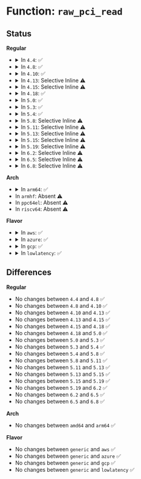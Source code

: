 # Function: <code>raw_pci_read</code>

## Status
<b>Regular</b>
<ul>
<li>
<details>
<summary>In <code>4.4</code>: ✅</summary>

```c
int raw_pci_read(unsigned int domain, unsigned int bus, unsigned int devfn, int reg, int len, u32 *val);
```

**Collision:** Unique Global

**Inline:** No

**Transformation:** False

**Instances:**

```
In arch/x86/pci/common.c (ffffffff816fa440)
Location: arch/x86/pci/common.c:41
Inline: False
Direct callers:
  - drivers/acpi/osl.c:acpi_os_read_pci_configuration
  - arch/x86/pci/fixup.c:quirk_pcie_aspm_read
  - arch/x86/pci/legacy.c:pcibios_scan_specific_bus
  - arch/x86/pci/numachip.c:pci_numachip_init
  - arch/x86/pci/common.c:pci_read
```
**Symbols:**

```
ffffffff816fa440-ffffffff816fa478: raw_pci_read (STB_GLOBAL)
```
</details>
</li>
<li>
<details>
<summary>In <code>4.8</code>: ✅</summary>

```c
int raw_pci_read(unsigned int domain, unsigned int bus, unsigned int devfn, int reg, int len, u32 *val);
```

**Collision:** Unique Global

**Inline:** No

**Transformation:** False

**Instances:**

```
In arch/x86/pci/common.c (ffffffff8175f250)
Location: arch/x86/pci/common.c:40
Inline: False
Direct callers:
  - drivers/acpi/osl.c:acpi_os_read_pci_configuration
  - arch/x86/pci/fixup.c:quirk_pcie_aspm_read
  - arch/x86/pci/legacy.c:pcibios_scan_specific_bus
  - arch/x86/pci/numachip.c:pci_numachip_init
  - arch/x86/pci/common.c:pci_read
```
**Symbols:**

```
ffffffff8175f250-ffffffff8175f288: raw_pci_read (STB_GLOBAL)
```
</details>
</li>
<li>
<details>
<summary>In <code>4.10</code>: ✅</summary>

```c
int raw_pci_read(unsigned int domain, unsigned int bus, unsigned int devfn, int reg, int len, u32 *val);
```

**Collision:** Unique Global

**Inline:** No

**Transformation:** False

**Instances:**

```
In arch/x86/pci/common.c (ffffffff8178b780)
Location: arch/x86/pci/common.c:40
Inline: False
Direct callers:
  - drivers/acpi/osl.c:acpi_os_read_pci_configuration
  - arch/x86/pci/fixup.c:quirk_pcie_aspm_read
  - arch/x86/pci/legacy.c:pcibios_scan_specific_bus
  - arch/x86/pci/numachip.c:pci_numachip_init
  - arch/x86/pci/common.c:pci_read
```
**Symbols:**

```
ffffffff8178b780-ffffffff8178b7b8: raw_pci_read (STB_GLOBAL)
```
</details>
</li>
<li>
<details>
<summary>In <code>4.13</code>: Selective Inline ⚠️</summary>

```c
int raw_pci_read(unsigned int domain, unsigned int bus, unsigned int devfn, int reg, int len, u32 *val);
```

**Collision:** Unique Global

**Inline:** Selective

**Transformation:** False

**Instances:**

```
In arch/x86/pci/common.c (ffffffff817aa700)
Location: arch/x86/pci/common.c:39
Inline: True
Direct callers:
  - drivers/acpi/osl.c:acpi_os_read_pci_configuration
  - arch/x86/pci/fixup.c:quirk_pcie_aspm_read
  - arch/x86/pci/legacy.c:pcibios_scan_specific_bus
  - arch/x86/pci/numachip.c:pci_numachip_init
  - arch/x86/pci/common.c:pci_read
```
**Symbols:**

```
ffffffff817aa700-ffffffff817aa738: raw_pci_read (STB_GLOBAL)
```
</details>
</li>
<li>
<details>
<summary>In <code>4.15</code>: Selective Inline ⚠️</summary>

```c
int raw_pci_read(unsigned int domain, unsigned int bus, unsigned int devfn, int reg, int len, u32 *val);
```

**Collision:** Unique Global

**Inline:** Selective

**Transformation:** False

**Instances:**

```
In arch/x86/pci/common.c (ffffffff81821bd0)
Location: arch/x86/pci/common.c:39
Inline: True
Direct callers:
  - drivers/acpi/osl.c:acpi_os_read_pci_configuration
  - arch/x86/pci/fixup.c:quirk_pcie_aspm_read
  - arch/x86/pci/legacy.c:pcibios_scan_specific_bus
  - arch/x86/pci/numachip.c:pci_numachip_init
  - arch/x86/pci/common.c:pci_read
```
**Symbols:**

```
ffffffff81821bd0-ffffffff81821c0e: raw_pci_read (STB_GLOBAL)
```
</details>
</li>
<li>
<details>
<summary>In <code>4.18</code>: ✅</summary>

```c
int raw_pci_read(unsigned int domain, unsigned int bus, unsigned int devfn, int reg, int len, u32 *val);
```

**Collision:** Unique Global

**Inline:** No

**Transformation:** False

**Instances:**

```
In arch/x86/pci/common.c (ffffffff8186bea0)
Location: arch/x86/pci/common.c:39
Inline: False
Direct callers:
  - drivers/acpi/osl.c:acpi_os_read_pci_configuration
  - arch/x86/pci/fixup.c:quirk_pcie_aspm_read
  - arch/x86/pci/legacy.c:pcibios_scan_specific_bus
  - arch/x86/pci/numachip.c:pci_numachip_init
  - arch/x86/pci/common.c:pci_read
```
**Symbols:**

```
ffffffff8186bea0-ffffffff8186bede: raw_pci_read (STB_GLOBAL)
```
</details>
</li>
<li>
<details>
<summary>In <code>5.0</code>: ✅</summary>

```c
int raw_pci_read(unsigned int domain, unsigned int bus, unsigned int devfn, int reg, int len, u32 *val);
```

**Collision:** Unique Global

**Inline:** No

**Transformation:** False

**Instances:**

```
In arch/x86/pci/common.c (ffffffff8188bf80)
Location: arch/x86/pci/common.c:39
Inline: False
Direct callers:
  - drivers/acpi/osl.c:acpi_os_read_pci_configuration
  - arch/x86/pci/fixup.c:quirk_pcie_aspm_read
  - arch/x86/pci/legacy.c:pcibios_scan_specific_bus
  - arch/x86/pci/numachip.c:pci_numachip_init
  - arch/x86/pci/common.c:pci_read
```
**Symbols:**

```
ffffffff8188bf80-ffffffff8188bfbe: raw_pci_read (STB_GLOBAL)
```
</details>
</li>
<li>
<details>
<summary>In <code>5.3</code>: ✅</summary>

```c
int raw_pci_read(unsigned int domain, unsigned int bus, unsigned int devfn, int reg, int len, u32 *val);
```

**Collision:** Unique Global

**Inline:** No

**Transformation:** False

**Instances:**

```
In arch/x86/pci/common.c (ffffffff818d68d0)
Location: arch/x86/pci/common.c:40
Inline: False
Direct callers:
  - drivers/acpi/osl.c:acpi_os_read_pci_configuration
  - arch/x86/pci/fixup.c:quirk_pcie_aspm_read
  - arch/x86/pci/legacy.c:pcibios_scan_specific_bus
  - arch/x86/pci/numachip.c:pci_numachip_init
  - arch/x86/pci/common.c:pci_read
```
**Symbols:**

```
ffffffff818d68d0-ffffffff818d690e: raw_pci_read (STB_GLOBAL)
```
</details>
</li>
<li>
<details>
<summary>In <code>5.4</code>: ✅</summary>

```c
int raw_pci_read(unsigned int domain, unsigned int bus, unsigned int devfn, int reg, int len, u32 *val);
```

**Collision:** Unique Global

**Inline:** No

**Transformation:** False

**Instances:**

```
In arch/x86/pci/common.c (ffffffff81908c50)
Location: arch/x86/pci/common.c:40
Inline: False
Direct callers:
  - drivers/acpi/osl.c:acpi_os_read_pci_configuration
  - arch/x86/pci/fixup.c:quirk_pcie_aspm_read
  - arch/x86/pci/legacy.c:pcibios_scan_specific_bus
  - arch/x86/pci/numachip.c:pci_numachip_init
  - arch/x86/pci/common.c:pci_read
```
**Symbols:**

```
ffffffff81908c50-ffffffff81908c8e: raw_pci_read (STB_GLOBAL)
```
</details>
</li>
<li>
<details>
<summary>In <code>5.8</code>: Selective Inline ⚠️</summary>

```c
int raw_pci_read(unsigned int domain, unsigned int bus, unsigned int devfn, int reg, int len, u32 *val);
```

**Collision:** Unique Global

**Inline:** Selective

**Transformation:** False

**Instances:**

```
In arch/x86/pci/common.c (ffffffff81bb957c)
Location: arch/x86/pci/common.c:40
Inline: True
Inline callers:
  - arch/x86/pci/common.c:pci_read
Direct callers:
  - drivers/acpi/osl.c:acpi_os_read_pci_configuration
  - arch/x86/pci/fixup.c:quirk_pcie_aspm_read
  - arch/x86/pci/legacy.c:pcibios_scan_specific_bus
  - arch/x86/pci/numachip.c:pci_numachip_init
```
**Symbols:**

```
ffffffff81bb95c0-ffffffff81bb95fe: raw_pci_read (STB_GLOBAL)
```
</details>
</li>
<li>
<details>
<summary>In <code>5.11</code>: Selective Inline ⚠️</summary>

```c
int raw_pci_read(unsigned int domain, unsigned int bus, unsigned int devfn, int reg, int len, u32 *val);
```

**Collision:** Unique Global

**Inline:** Selective

**Transformation:** False

**Instances:**

```
In arch/x86/pci/common.c (ffffffff81bcde6c)
Location: arch/x86/pci/common.c:41
Inline: True
Inline callers:
  - arch/x86/pci/common.c:pci_read
Direct callers:
  - drivers/acpi/osl.c:acpi_os_read_pci_configuration
  - arch/x86/pci/fixup.c:quirk_pcie_aspm_read
  - arch/x86/pci/legacy.c:pcibios_scan_specific_bus
  - arch/x86/pci/numachip.c:pci_numachip_init
```
**Symbols:**

```
ffffffff81bcdeb0-ffffffff81bcdeee: raw_pci_read (STB_GLOBAL)
```
</details>
</li>
<li>
<details>
<summary>In <code>5.13</code>: Selective Inline ⚠️</summary>

```c
int raw_pci_read(unsigned int domain, unsigned int bus, unsigned int devfn, int reg, int len, u32 *val);
```

**Collision:** Unique Global

**Inline:** Selective

**Transformation:** False

**Instances:**

```
In arch/x86/pci/common.c (ffffffff81bc182c)
Location: arch/x86/pci/common.c:41
Inline: True
Inline callers:
  - arch/x86/pci/common.c:pci_read
Direct callers:
  - drivers/acpi/osl.c:acpi_os_read_pci_configuration
  - arch/x86/pci/fixup.c:quirk_pcie_aspm_read
  - arch/x86/pci/legacy.c:pcibios_scan_specific_bus
  - arch/x86/pci/numachip.c:pci_numachip_init
```
**Symbols:**

```
ffffffff81bc1870-ffffffff81bc18ae: raw_pci_read (STB_GLOBAL)
```
</details>
</li>
<li>
<details>
<summary>In <code>5.15</code>: Selective Inline ⚠️</summary>

```c
int raw_pci_read(unsigned int domain, unsigned int bus, unsigned int devfn, int reg, int len, u32 *val);
```

**Collision:** Unique Global

**Inline:** Selective

**Transformation:** False

**Instances:**

```
In arch/x86/pci/common.c (ffffffff81c91dfc)
Location: arch/x86/pci/common.c:41
Inline: True
Inline callers:
  - arch/x86/pci/common.c:pci_read
Direct callers:
  - drivers/acpi/osl.c:acpi_os_read_pci_configuration
  - arch/x86/pci/fixup.c:quirk_pcie_aspm_read
  - arch/x86/pci/legacy.c:pcibios_scan_specific_bus
  - arch/x86/pci/numachip.c:pci_numachip_init
```
**Symbols:**

```
ffffffff81c91e40-ffffffff81c91e7e: raw_pci_read (STB_GLOBAL)
```
</details>
</li>
<li>
<details>
<summary>In <code>5.19</code>: Selective Inline ⚠️</summary>

```c
int raw_pci_read(unsigned int domain, unsigned int bus, unsigned int devfn, int reg, int len, u32 *val);
```

**Collision:** Unique Global

**Inline:** Selective

**Transformation:** False

**Instances:**

```
In arch/x86/pci/common.c (ffffffff81e4134c)
Location: arch/x86/pci/common.c:41
Inline: True
Inline callers:
  - arch/x86/pci/common.c:pci_read
Direct callers:
  - drivers/acpi/osl.c:acpi_os_read_pci_configuration
  - arch/x86/pci/fixup.c:quirk_pcie_aspm_read
  - arch/x86/pci/legacy.c:pcibios_scan_specific_bus
  - arch/x86/pci/numachip.c:pci_numachip_init
```
**Symbols:**

```
ffffffff81e413c0-ffffffff81e41422: raw_pci_read (STB_GLOBAL)
```
</details>
</li>
<li>
<details>
<summary>In <code>6.2</code>: Selective Inline ⚠️</summary>

```c
int raw_pci_read(unsigned int domain, unsigned int bus, unsigned int devfn, int reg, int len, u32 *val);
```

**Collision:** Unique Global

**Inline:** Selective

**Transformation:** False

**Instances:**

```
In arch/x86/pci/common.c (ffffffff8201b84c)
Location: arch/x86/pci/common.c:41
Inline: True
Inline callers:
  - arch/x86/pci/common.c:pci_read
Direct callers:
  - drivers/acpi/osl.c:acpi_os_read_pci_configuration
  - arch/x86/pci/fixup.c:quirk_pcie_aspm_read
  - arch/x86/pci/legacy.c:pcibios_scan_specific_bus
  - arch/x86/pci/numachip.c:pci_numachip_init
```
**Symbols:**

```
ffffffff8201b970-ffffffff8201b9d2: raw_pci_read (STB_GLOBAL)
```
</details>
</li>
<li>
<details>
<summary>In <code>6.5</code>: Selective Inline ⚠️</summary>

```c
int raw_pci_read(unsigned int domain, unsigned int bus, unsigned int devfn, int reg, int len, u32 *val);
```

**Collision:** Unique Global

**Inline:** Selective

**Transformation:** False

**Instances:**

```
In arch/x86/pci/common.c (ffffffff8209bebc)
Location: arch/x86/pci/common.c:41
Inline: True
Inline callers:
  - arch/x86/pci/common.c:pci_read
Direct callers:
  - drivers/acpi/osl.c:acpi_os_read_pci_configuration
  - arch/x86/pci/fixup.c:quirk_pcie_aspm_read
  - arch/x86/pci/legacy.c:pcibios_scan_specific_bus
  - arch/x86/pci/numachip.c:pci_numachip_init
```
**Symbols:**

```
ffffffff8209bfe0-ffffffff8209c042: raw_pci_read (STB_GLOBAL)
```
</details>
</li>
<li>
<details>
<summary>In <code>6.8</code>: Selective Inline ⚠️</summary>

```c
int raw_pci_read(unsigned int domain, unsigned int bus, unsigned int devfn, int reg, int len, u32 *val);
```

**Collision:** Unique Global

**Inline:** Selective

**Transformation:** False

**Instances:**

```
In arch/x86/pci/common.c (ffffffff8217366c)
Location: arch/x86/pci/common.c:41
Inline: True
Inline callers:
  - arch/x86/pci/common.c:pci_read
Direct callers:
  - drivers/acpi/osl.c:acpi_os_read_pci_configuration
  - arch/x86/pci/fixup.c:quirk_pcie_aspm_read
  - arch/x86/pci/legacy.c:pcibios_scan_specific_bus
  - arch/x86/pci/numachip.c:pci_numachip_init
```
**Symbols:**

```
ffffffff82173790-ffffffff821737f2: raw_pci_read (STB_GLOBAL)
```
</details>
</li>
</ul>
<b>Arch</b>
<ul>
<li>
<details>
<summary>In <code>arm64</code>: ✅</summary>

```c
int raw_pci_read(unsigned int domain, unsigned int bus, unsigned int devfn, int reg, int len, u32 *val);
```

**Collision:** Unique Global

**Inline:** No

**Transformation:** False

**Instances:**

```
In arch/arm64/kernel/pci.c (ffff8000100a7ac0)
Location: arch/arm64/kernel/pci.c:37
Inline: False
Direct callers:
  - drivers/acpi/osl.c:acpi_os_read_pci_configuration
```
**Symbols:**

```
ffff8000100a7ac0-ffff8000100a7b4c: raw_pci_read (STB_GLOBAL)
```
</details>
</li>
<li>
In <code>armhf</code>: Absent ⚠️
</li>
<li>
In <code>ppc64el</code>: Absent ⚠️
</li>
<li>
In <code>riscv64</code>: Absent ⚠️
</li>
</ul>
<b>Flavor</b>
<ul>
<li>
<details>
<summary>In <code>aws</code>: ✅</summary>

```c
int raw_pci_read(unsigned int domain, unsigned int bus, unsigned int devfn, int reg, int len, u32 *val);
```

**Collision:** Unique Global

**Inline:** No

**Transformation:** False

**Instances:**

```
In arch/x86/pci/common.c (ffffffff818a8010)
Location: arch/x86/pci/common.c:40
Inline: False
Direct callers:
  - drivers/acpi/osl.c:acpi_os_read_pci_configuration
  - arch/x86/pci/fixup.c:quirk_pcie_aspm_read
  - arch/x86/pci/legacy.c:pcibios_scan_specific_bus
  - arch/x86/pci/numachip.c:pci_numachip_init
  - arch/x86/pci/common.c:pci_read
```
**Symbols:**

```
ffffffff818a8010-ffffffff818a804e: raw_pci_read (STB_GLOBAL)
```
</details>
</li>
<li>
<details>
<summary>In <code>azure</code>: ✅</summary>

```c
int raw_pci_read(unsigned int domain, unsigned int bus, unsigned int devfn, int reg, int len, u32 *val);
```

**Collision:** Unique Global

**Inline:** No

**Transformation:** False

**Instances:**

```
In arch/x86/pci/common.c (ffffffff81862a90)
Location: arch/x86/pci/common.c:40
Inline: False
Direct callers:
  - drivers/acpi/osl.c:acpi_os_read_pci_configuration
  - arch/x86/pci/fixup.c:quirk_pcie_aspm_read
  - arch/x86/pci/legacy.c:pcibios_scan_specific_bus
  - arch/x86/pci/numachip.c:pci_numachip_init
  - arch/x86/pci/common.c:pci_read
```
**Symbols:**

```
ffffffff81862a90-ffffffff81862ace: raw_pci_read (STB_GLOBAL)
```
</details>
</li>
<li>
<details>
<summary>In <code>gcp</code>: ✅</summary>

```c
int raw_pci_read(unsigned int domain, unsigned int bus, unsigned int devfn, int reg, int len, u32 *val);
```

**Collision:** Unique Global

**Inline:** No

**Transformation:** False

**Instances:**

```
In arch/x86/pci/common.c (ffffffff818f9670)
Location: arch/x86/pci/common.c:40
Inline: False
Direct callers:
  - drivers/acpi/osl.c:acpi_os_read_pci_configuration
  - arch/x86/pci/fixup.c:quirk_pcie_aspm_read
  - arch/x86/pci/legacy.c:pcibios_scan_specific_bus
  - arch/x86/pci/numachip.c:pci_numachip_init
  - arch/x86/pci/common.c:pci_read
```
**Symbols:**

```
ffffffff818f9670-ffffffff818f96ae: raw_pci_read (STB_GLOBAL)
```
</details>
</li>
<li>
<details>
<summary>In <code>lowlatency</code>: ✅</summary>

```c
int raw_pci_read(unsigned int domain, unsigned int bus, unsigned int devfn, int reg, int len, u32 *val);
```

**Collision:** Unique Global

**Inline:** No

**Transformation:** False

**Instances:**

```
In arch/x86/pci/common.c (ffffffff8191a7d0)
Location: arch/x86/pci/common.c:40
Inline: False
Direct callers:
  - drivers/acpi/osl.c:acpi_os_read_pci_configuration
  - arch/x86/pci/fixup.c:quirk_pcie_aspm_read
  - arch/x86/pci/legacy.c:pcibios_scan_specific_bus
  - arch/x86/pci/numachip.c:pci_numachip_init
  - arch/x86/pci/common.c:pci_read
```
**Symbols:**

```
ffffffff8191a7d0-ffffffff8191a80e: raw_pci_read (STB_GLOBAL)
```
</details>
</li>
</ul>

## Differences
<b>Regular</b>
<ul>
<li>
No changes between <code>4.4</code> and <code>4.8</code> ✅
</li>
<li>
No changes between <code>4.8</code> and <code>4.10</code> ✅
</li>
<li>
No changes between <code>4.10</code> and <code>4.13</code> ✅
</li>
<li>
No changes between <code>4.13</code> and <code>4.15</code> ✅
</li>
<li>
No changes between <code>4.15</code> and <code>4.18</code> ✅
</li>
<li>
No changes between <code>4.18</code> and <code>5.0</code> ✅
</li>
<li>
No changes between <code>5.0</code> and <code>5.3</code> ✅
</li>
<li>
No changes between <code>5.3</code> and <code>5.4</code> ✅
</li>
<li>
No changes between <code>5.4</code> and <code>5.8</code> ✅
</li>
<li>
No changes between <code>5.8</code> and <code>5.11</code> ✅
</li>
<li>
No changes between <code>5.11</code> and <code>5.13</code> ✅
</li>
<li>
No changes between <code>5.13</code> and <code>5.15</code> ✅
</li>
<li>
No changes between <code>5.15</code> and <code>5.19</code> ✅
</li>
<li>
No changes between <code>5.19</code> and <code>6.2</code> ✅
</li>
<li>
No changes between <code>6.2</code> and <code>6.5</code> ✅
</li>
<li>
No changes between <code>6.5</code> and <code>6.8</code> ✅
</li>
</ul>
<b>Arch</b>
<ul>
<li>
No changes between <code>amd64</code> and <code>arm64</code> ✅
</li>
</ul>
<b>Flavor</b>
<ul>
<li>
No changes between <code>generic</code> and <code>aws</code> ✅
</li>
<li>
No changes between <code>generic</code> and <code>azure</code> ✅
</li>
<li>
No changes between <code>generic</code> and <code>gcp</code> ✅
</li>
<li>
No changes between <code>generic</code> and <code>lowlatency</code> ✅
</li>
</ul>
